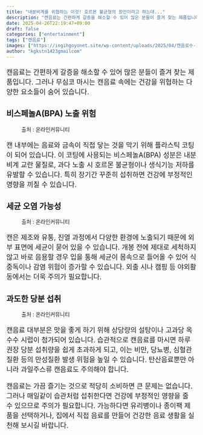 ```yaml
---
title: "내분비계를 위협하는 이것! 호르몬 불균형의 원인이라고 하는데..."
description: "캔음료는 간편하게 갈증을 해소할 수 있어 많은 분들이 즐겨 찾는 제품입니다. 그러나 무심코 마시는 캔음료 속에는 건강을 위협하는 다양한 요소들이 숨어 있습니다."
date: 2025-04-26T22:19:47+09:00
draft: false
categories: ["entertainment"]
tags: ["캔음료"]
images: ["https://ingihgoyonet.site/wp-content/uploads/2025/04/캔음료수-1024x683.jpg", "https://ingihgoyonet.site/wp-content/uploads/2025/04/캔-683x1024.jpg", "https://ingihgoyonet.site/wp-content/uploads/2025/04/캔음료독성-1024x683.jpg"]
author: "kgkstn1423gmailcom"
---
```


<p style="font-size:18px">캔음료는 간편하게 갈증을 해소할 수 있어 많은 분들이 즐겨 찾는 제품입니다. 그러나 무심코 마시는 캔음료 속에는 건강을 위협하는 다양한 요소들이 숨어 있습니다.</p> <h2 >비스페놀A(BPA) 노출 위험</h2> <figure ><img src="https://ingihgoyonet.site/wp-content/uploads/2025/04/캔음료수-1024x683.jpg" alt="" style="aspect-ratio:16/9;object-fit:cover"/><figcaption >출처 : 온라인커뮤니티</figcaption></figure> <p style="font-size:18px">캔 내부에는 음료와 금속이 직접 닿는 것을 막기 위해 플라스틱 코팅이 되어 있습니다. 이 코팅에 사용되는 비스페놀A(BPA) 성분은 내분비계 교란 물질로, 과다 노출 시 호르몬 불균형이나 생식기능 저하를 유발할 수 있습니다. 특히 장기간 꾸준히 섭취하면 건강에 부정적인 영향을 끼칠 수 있습니다.</p> <h2 >세균 오염 가능성</h2> <figure ><img src="https://ingihgoyonet.site/wp-content/uploads/2025/04/캔-683x1024.jpg" alt="" style="aspect-ratio:16/9;object-fit:cover"/><figcaption >출처 : 온라인커뮤니티</figcaption></figure> <p style="font-size:18px">캔은 제조와 유통, 진열 과정에서 다양한 환경에 노출되기 때문에 외부 표면에 세균이 묻어 있을 수 있습니다. 개봉 전에 제대로 세척하지 않고 바로 음용할 경우 입을 통해 세균이 몸속으로 들어올 수 있어 식중독이나 감염 위험이 증가할 수 있습니다. 외출 시나 캠핑 등 야외활동에서는 더욱 주의가 필요합니다.</p> <h2 >과도한 당분 섭취</h2> <figure ><img src="https://ingihgoyonet.site/wp-content/uploads/2025/04/캔음료독성-1024x683.jpg" alt="" style="aspect-ratio:16/9;object-fit:cover"/><figcaption >출처 : 온라인커뮤니티</figcaption></figure> <p style="font-size:18px">캔음료 대부분은 맛을 좋게 하기 위해 상당량의 설탕이나 고과당 옥수수 시럽이 첨가되어 있습니다. 습관적으로 캔음료를 마시면 하루 권장 당분 섭취량을 쉽게 초과하게 되고, 이는 비만, 당뇨병, 심혈관질환 등의 만성질환 발생 위험을 높일 수 있습니다. 탄산음료뿐만 아니라 과일주스류 캔음료도 주의해야 합니다.</p> <p style="font-size:18px">캔음료는 가끔 즐기는 것으로 적당히 소비하면 큰 문제는 없습니다. 그러나 매일같이 습관처럼 섭취한다면 건강에 부정적인 영향을 줄 수 있으므로 주의가 필요합니다. 가능하다면 유리병이나 종이팩 제품을 선택하거나, 집에서 직접 음료를 만들어 건강한 음료 생활을 실천해 보시길 바랍니다.</p>